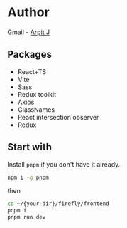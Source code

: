 # Author

Gmail - [Arpit J](mailto:gddjngr@gmail.com)

## Packages

- React+TS
- Vite
- Sass
- Redux toolkit
- Axios
- ClassNames
- React intersection observer
- Redux

## Start with

Install `pnpm` if you don't have it already.

```sh
npm i -g pnpm
```

then

```sh
cd ~/{your-dir}/firefly/frontend
pnpm i
pnpm run dev
```
